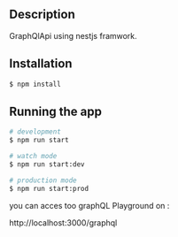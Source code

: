 

## Description

GraphQlApi using nestjs framwork.

## Installation

```bash
$ npm install
```

## Running the app

```bash
# development
$ npm run start

# watch mode
$ npm run start:dev

# production mode
$ npm run start:prod
```

you can acces too graphQL Playground on :


http://localhost:3000/graphql



